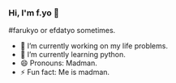 ### Hi, I'm f.yo 👋
#farukyo or efdatyo sometimes.
- 🔭 I’m currently working on my life problems.
- 🌱 I’m currently learning python.
- 😄 Pronouns: Madman.
- ⚡ Fun fact: Me is madman.
